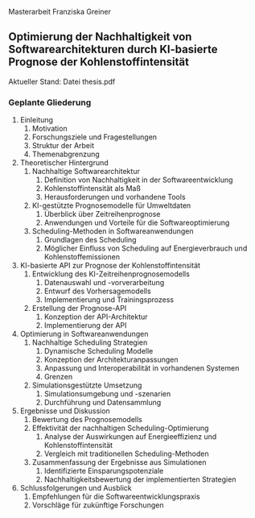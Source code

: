 Masterarbeit Franziska Greiner
## Optimierung der Nachhaltigkeit von Softwarearchitekturen durch KI-basierte Prognose der Kohlenstoffintensität

Aktueller Stand: Datei thesis.pdf
### Geplante Gliederung
1. Einleitung
   1. Motivation
   2. Forschungsziele und Fragestellungen 
   3. Struktur der Arbeit 
   4. Themenabgrenzung
2. Theoretischer Hintergrund 
   1. Nachhaltige Softwarearchitektur
      1. Definition von Nachhaltigkeit in der Softwareentwicklung
      2. Kohlenstoffintensität als Maß
      3. Herausforderungen und vorhandene Tools 
   2. KI-gestützte Prognosemodelle für Umweltdaten 
      1. Überblick über Zeitreihenprognose
      2. Anwendungen und Vorteile für die Softwareoptimierung
   3. Scheduling-Methoden in Softwareanwendungen
      1. Grundlagen des Scheduling
      2. Möglicher Einfluss von Scheduling auf Energieverbrauch und Kohlenstoffemissionen
3. KI-basierte API zur Prognose der Kohlenstoffintensität 
   1. Entwicklung des KI-Zeitreihenprognosemodells
      1. Datenauswahl und -vorverarbeitung
      2. Entwurf des Vorhersagemodells
      3. Implementierung und Trainingsprozess
   2. Erstellung der Prognose-API
      1. Konzeption der API-Architektur
      2. Implementierung der API
4. Optimierung in Softwareanwendungen
   1. Nachhaltige Scheduling Strategien
      1. Dynamische Scheduling Modelle
      2. Konzeption der Architekturanpassungen
      3. Anpassung und Interoperabilität in vorhandenen Systemen
      4. Grenzen
   2. Simulationsgestützte Umsetzung
      1. Simulationsumgebung und -szenarien
      2. Durchführung und Datensammlung
5. Ergebnisse und Diskussion
   1. Bewertung des Prognosemodells
   2. Effektivität der nachhaltigen Scheduling-Optimierung
      1. Analyse der Auswirkungen auf Energieeffizienz und Kohlenstoffintensität
      2. Vergleich mit traditionellen Scheduling-Methoden
   3. Zusammenfassung der Ergebnisse aus Simulationen
      1. Identifizierte Einsparungspotenziale
      2. Nachhaltigkeitsbewertung der implementierten Strategien
6. Schlussfolgerungen und Ausblick
   1. Empfehlungen für die Softwareentwicklungspraxis
   2. Vorschläge für zukünftige Forschungen
